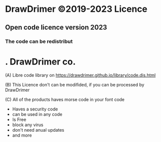 # DrawDrimer ©2019-2023 Licence
## Open code licence version 2023
### The code can be redistribut

.          DrawDrimer co.
====================================

(A) Libre code library on https://drawdrimer.github.io/library/code.dis.html

(B) This Licence don't can be modifided, if you can be processed by DrawDrimer

(C) All of the products haves morse code in your font code

- Haves a security code
- can be used in any code
- Is Free
- block any virus
- don't need anual updates
- and more